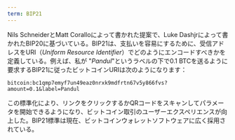 ```yaml
---
term: BIP21
---
```

Nils SchneiderとMatt Coralloによって書かれた提案で、Luke Dashjrによって書かれたBIP20に基づいている。BIP21は、支払いを容易にするために、受信アドレスをURI（*Uniform Resource Identifier*）でどのようにエンコードすべきかを定義している。例えば、私が "*Pandul*"というラベルの下で0.1 BTCを送るように要求するBIP21に従ったビットコインURIは次のようになります：

```text
bitcoin:bc1qmp7emyf7un49eaz0nrxk9mdfrtn67v5y866fvs?amount=0.1&label=Pandul
```

この標準化により、リンクをクリックするかQRコードをスキャンしてパラメータを開始できるようになり、ビットコイン取引のユーザーエクスペリエンスが向上した。BIP21標準は現在、ビットコインウォレットソフトウェアに広く採用されている。